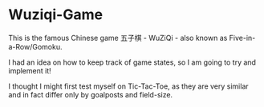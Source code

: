 # Wuziqi-Game
This is the famous Chinese game 五子棋 - WuZiQi - also known as Five-in-a-Row/Gomoku.

I had an idea on how to keep track of game states, so I am going to try and implement it!

I thought I might first test myself on Tic-Tac-Toe, as they are very similar and in fact differ only by goalposts and field-size.


